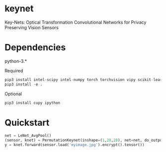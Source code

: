 # keynet
Key-Nets: Optical Transformation Convolutional Networks for Privacy Preserving Vision Sensors

# Dependencies
python-3.*

Required 

```python
pip3 install intel-scipy intel-numpy torch torchvision vipy scikit-learn joblib tqdm xxhash 
pip3 install -e .
```

Optional 

```python
pip3 install cupy ipython
```

# Quickstart
```python
net = LeNet_AvgPool()
(sensor, knet) = PermutationKeynet(inshape=(1,28,28), net=net, do_output_encryption=False)
y = knet.forward(sensor.load('myimage.jpg').encrypt().tensor())
```

